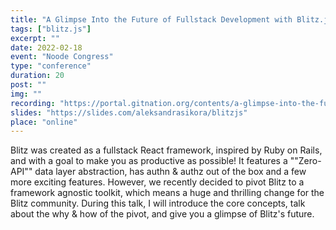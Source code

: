 ```yaml
---
title: "A Glimpse Into the Future of Fullstack Development with Blitz.js"
tags: ["blitz.js"]
excerpt: ""
date: 2022-02-18
event: "Noode Congress"
type: "conference"
duration: 20
post: ""
img: ""
recording: "https://portal.gitnation.org/contents/a-glimpse-into-the-future-of-fullstack-development-with-blitzjs"
slides: "https://slides.com/aleksandrasikora/blitzjs"
place: "online"
---
```


Blitz was created as a fullstack React framework, inspired by Ruby on Rails, and with a goal to make you as productive as possible! It features a ""Zero-API"" data layer abstraction, has authn & authz out of the box and a few more exciting features. However, we recently decided to pivot Blitz to a framework agnostic toolkit, which means a huge and thrilling change for the Blitz community. During this talk, I will introduce the core concepts, talk about the why & how of the pivot, and give you a glimpse of Blitz's future.